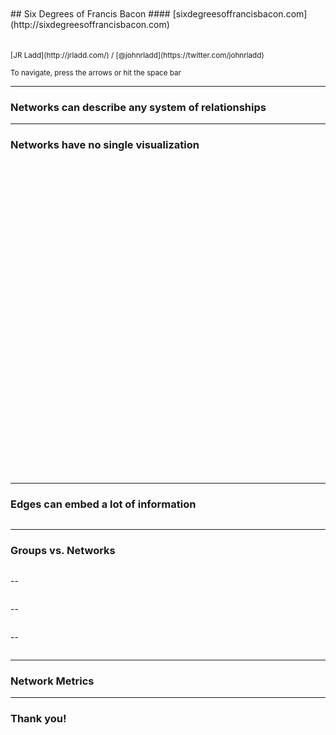 
 <section data-menu-title="Title:  James Baldwin, #BlackLivesMatter, and Networks of Textual Recirculation"></section>
<br>
<br>
## Six Degrees of Francis Bacon
#### <i class="em em-thinking_face"></i> <i class="em em-bacon"></i> <i class="em em-computer"></i>
[sixdegreesoffrancisbacon.com](http://sixdegreesoffrancisbacon.com)
<br>
<br>
<br>
 <small>[JR Ladd](http://jrladd.com/) / [@johnrladd](https://twitter.com/johnrladd) </small>

<small>To navigate, press the arrows <i class="em em-arrow_right"></i> <i class="em em-arrow_down"></i> or hit the space bar</small>

---

### Networks can describe any system of relationships

<img style="float:left;" width="45%" data-src="img/jones.png">

<img style="float:right;" width="45%" data-src="img/allgroups.png"/>


---

### Networks have no single visualization


<img height="500" data-src="img/filters.gif">


---

### Edges can embed a lot of information

<img data-src="img/edge.png">

---

### Groups vs. Networks

<img width="33%" style="float:left;" data-src="img/groups1.png">

<img width="33%" style="float:right;" data-src="img/groups2.png">

<img width="33%" data-src="img/groups3.png">

--

<img data-src="img/groups1.png">

--

<img data-src="img/groups2.png">

--

<img data-src="img/groups3.png">

---

### Network Metrics

<img width="45%" style="float:left;" data-src="img/navigator.png">

<img width="45%" style="float:right;" data-src="img/machinelearning.png">

---

### Thank you!

<i class="em em-bacon"></i> <i class="em em-bacon"></i> <i class="em em-bacon"></i>
